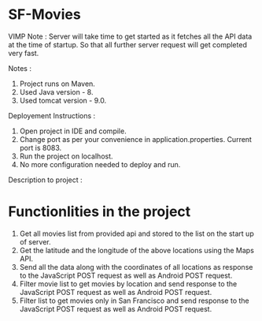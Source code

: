 # SF-Movies

VIMP Note : Server will take time to get started as it fetches all the API data at the time of startup.
            So that all further server request will get completed very fast.

Notes :
1) Project runs on Maven.
2) Used Java version - 8.
2) Used tomcat version - 9.0.


Deployement Instructions : 
1) Open project in IDE and compile.
2) Change port as per your convenience in application.properties. Current port is 8083.
3) Run the project on localhost.
4) No more configuration needed to deploy and run.


Description to project :
# Functionlities in the project
1) Get all movies list from provided api and stored to the list on the start up of server.
2) Get the latitude and the longitude of the above locations using the Maps API.
2) Send all the data along with the coordinates of all locations as response to the JavaScript POST request as well as Android    POST request.
3) Filter movie list to get movies by location and send response to the JavaScript POST request as well as Android POST            request.
4) Filter list to get movies only in San Francisco and send response to the JavaScript POST request as well as Android POST        request.
